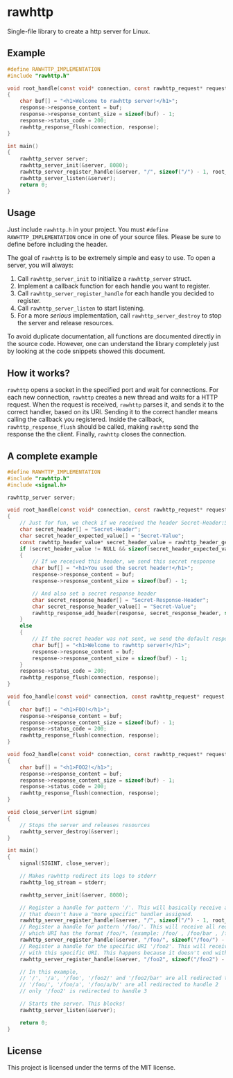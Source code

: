 # rawhttp

Single-file library to create a http server for Linux.

## Example

```C
#define RAWHTTP_IMPLEMENTATION
#include "rawhttp.h"

void root_handle(const void* connection, const rawhttp_request* request, rawhttp_response* response)
{
	char buf[] = "<h1>Welcome to rawhttp server!</h1>";
	response->response_content = buf;
	response->response_content_size = sizeof(buf) - 1;
	response->status_code = 200;
	rawhttp_response_flush(connection, response);
}

int main()
{
	rawhttp_server server;
	rawhttp_server_init(&server, 8080);
	rawhttp_server_register_handle(&server, "/", sizeof("/") - 1, root_handle);
	rawhttp_server_listen(&server);
	return 0;
}
```

## Usage

Just include `rawhttp.h` in your project. You must `#define RAWHTTP_IMPLEMENTATION` once in one of your source files. Please be sure to define before including the header.

The goal of `rawhttp` is to be extremely simple and easy to use. To open a server, you will always:

1. Call `rawhttp_server_init` to initialize a `rawhttp_server` struct.
2. Implement a callback function for each handle you want to register.
3. Call `rawhttp_server_register_handle` for each handle you decided to register.
4. Call `rawhttp_server_listen` to start listening.
5. For a more *serious* implementation, call `rawhttp_server_destroy` to stop the server and release resources.

To avoid duplicate documentation, all functions are documented directly in the source code. However, one can understand the library completely just by looking at the code snippets showed this document.

## How it works?

`rawhttp` opens a socket in the specified port and wait for connections. For each new connection, `rawhttp` creates a new thread and waits for a HTTP request. When the request is received, `rawhttp` parses it, and sends it to the correct handler, based on its URI. Sending it to the correct handler means calling the callback you registered. Inside the callback, `rawhttp_response_flush` should be called, making `rawhttp` send the response the the client. Finally, `rawhttp` closes the connection.

## A complete example

```C
#define RAWHTTP_IMPLEMENTATION
#include "rawhttp.h"
#include <signal.h>

rawhttp_server server;

void root_handle(const void* connection, const rawhttp_request* request, rawhttp_response* response)
{
	// Just for fun, we check if we received the header Secret-Header:Secret-Value
	char secret_header[] = "Secret-Header";
	char secret_header_expected_value[] = "Secret-Value";
	const rawhttp_header_value* secret_header_value = rawhttp_header_get(&request->header, secret_header, sizeof(secret_header) - 1);
	if (secret_header_value != NULL && sizeof(secret_header_expected_value) - 1 == secret_header_value->value_size && !strncmp(secret_header_value->value, secret_header_expected_value, sizeof(secret_header_expected_value) - 1))
	{
		// If we received this header, we send this secret response
		char buf[] = "<h1>You used the secret header!</h1>";
		response->response_content = buf;
		response->response_content_size = sizeof(buf) - 1;

		// And also set a secret response header
		char secret_response_header[] = "Secret-Response-Header";
		char secret_response_header_value[] = "Secret-Value";
		rawhttp_response_add_header(response, secret_response_header, sizeof(secret_response_header) - 1, secret_response_header_value, sizeof(secret_response_header_value) - 1);
	}
	else
	{
		// If the secret header was not sent, we send the default response.
		char buf[] = "<h1>Welcome to rawhttp server!</h1>";
		response->response_content = buf;
		response->response_content_size = sizeof(buf) - 1;
	}
	response->status_code = 200;
	rawhttp_response_flush(connection, response);
}

void foo_handle(const void* connection, const rawhttp_request* request, rawhttp_response* response)
{
	char buf[] = "<h1>FOO!</h1>";
	response->response_content = buf;
	response->response_content_size = sizeof(buf) - 1;
	response->status_code = 200;
	rawhttp_response_flush(connection, response);
}

void foo2_handle(const void* connection, const rawhttp_request* request, rawhttp_response* response)
{
	char buf[] = "<h1>FOO2!</h1>";
	response->response_content = buf;
	response->response_content_size = sizeof(buf) - 1;
	response->status_code = 200;
	rawhttp_response_flush(connection, response);
}

void close_server(int signum)
{
	// Stops the server and releases resources
	rawhttp_server_destroy(&server);
}

int main()
{
	signal(SIGINT, close_server);

	// Makes rawhttp redirect its logs to stderr
	rawhttp_log_stream = stderr;

	rawhttp_server_init(&server, 8080);

	// Register a handle for pattern '/'. This will basically receive all requests
	// that doesn't have a "more specific" handler assigned.
	rawhttp_server_register_handle(&server, "/", sizeof("/") - 1, root_handle);
	// Register a handle for pattern '/foo/'. This will receive all requests
	// which URI has the format /foo/*. (example: /foo/ , /foo/bar , /foo/bar/daz)
	rawhttp_server_register_handle(&server, "/foo/", sizeof("/foo/") - 1, foo_handle);
	// Register a handle for the specific URI '/foo2'. This will receive only requests
	// with this specific URI. This happens because it doesn't end with a slash.
	rawhttp_server_register_handle(&server, "/foo2", sizeof("/foo2") - 1, foo2_handle);

	// In this example,
	// '/', '/a', '/foo', '/foo2/' and '/foo2/bar' are all redirected to handle 1
	// '/foo/', '/foo/a', '/foo/a/b/' are all redirected to handle 2
	// only '/foo2' is redirected to handle 3

	// Starts the server. This blocks!
	rawhttp_server_listen(&server);

	return 0;
}
```

## License

This project is licensed under the terms of the MIT license.